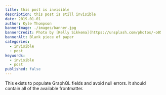 ```yaml
---
title: this post is invisible
description: this post is still invisible
date: 2019-01-01
author: Kyle Thompson
bannerImage: ./images/banner.jpg
bannerCredit: Photo by [Kelly Sikkema](https://unsplash.com/photos/-o050Ap2PX0)
bannerAlt: Blank piece of paper
categories:
  - invisible
  - post
keywords:
  - invisible
  - post
published: false
---
```


This exists to populate GraphQL fields and avoid null errors. It should contain all of the available frontmatter.
